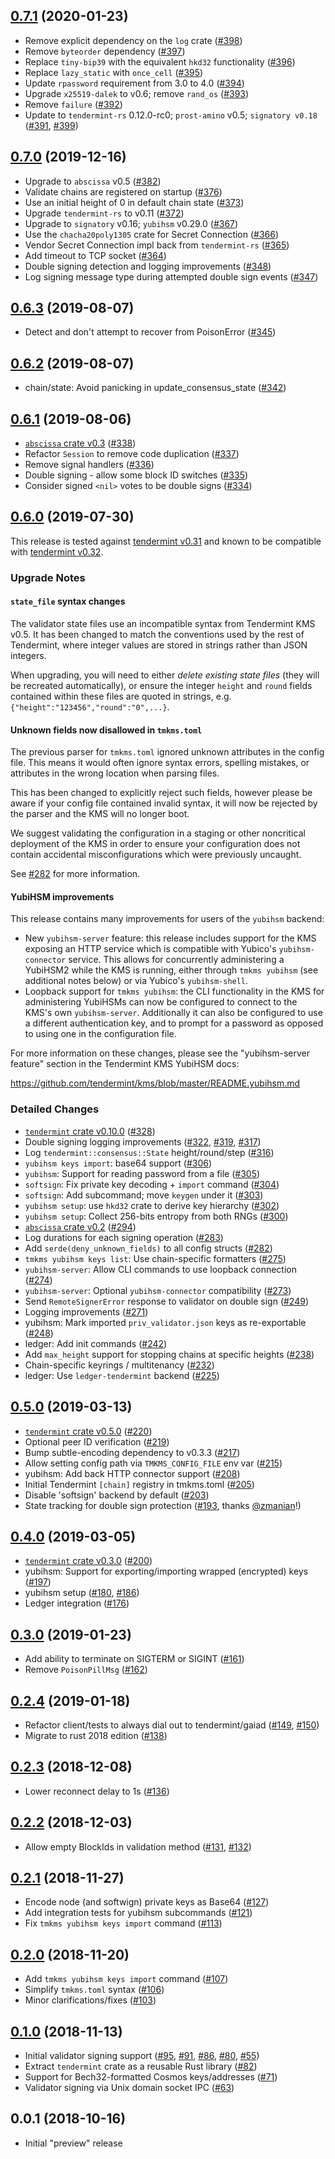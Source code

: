## [0.7.1] (2020-01-23)

- Remove explicit dependency on the `log` crate ([#398])
- Remove `byteorder` dependency ([#397])
- Replace `tiny-bip39` with the equivalent `hkd32` functionality ([#396])
- Replace `lazy_static` with `once_cell` ([#395])
- Update `rpassword` requirement from 3.0 to 4.0 ([#394])
- Upgrade `x25519-dalek` to v0.6; remove `rand_os` ([#393])
- Remove `failure` ([#392])
- Update to `tendermint-rs` 0.12.0-rc0; `prost-amino` v0.5; `signatory v0.18` ([#391], [#399])

## [0.7.0] (2019-12-16)

- Upgrade to `abscissa` v0.5 ([#382])
- Validate chains are registered on startup ([#376])
- Use an initial height of 0 in default chain state ([#373])
- Upgrade `tendermint-rs` to v0.11 ([#372])
- Upgrade to `signatory` v0.16; `yubihsm` v0.29.0 ([#367])
- Use the `chacha20poly1305` crate for Secret Connection ([#366])
- Vendor Secret Connection impl back from `tendermint-rs` ([#365])
- Add timeout to TCP socket ([#364])
- Double signing detection and logging improvements ([#348])
- Log signing message type during attempted double sign events ([#347])

## [0.6.3] (2019-08-07)

- Detect and don't attempt to recover from PoisonError ([#345])

## [0.6.2] (2019-08-07)

- chain/state: Avoid panicking in update_consensus_state ([#342])

## [0.6.1] (2019-08-06)

- [`abscissa` crate v0.3] ([#338])
- Refactor `Session` to remove code duplication ([#337])
- Remove signal handlers ([#336])
- Double signing - allow some block ID switches ([#335])
- Consider signed `<nil>` votes to be double signs ([#334])

## [0.6.0] (2019-07-30)

This release is tested against [tendermint v0.31] and known to be compatible
with [tendermint v0.32].

### Upgrade Notes

#### `state_file` syntax changes

The validator state files use an incompatible syntax from Tendermint KMS v0.5.
It has been changed to match the conventions used by the rest of Tendermint,
where integer values are stored in strings rather than JSON integers.

When upgrading, you will need to either *delete existing state files* 
(they will be recreated automatically), or ensure the integer `height` and
`round` fields contained within these files are quoted in strings, e.g.
`{"height":"123456","round":"0",...}`.

#### Unknown fields now disallowed in `tmkms.toml`

The previous parser for `tmkms.toml` ignored unknown attributes in the
config file. This means it would often ignore syntax errors, spelling mistakes,
or attributes in the wrong location when parsing files.

This has been changed to explicitly reject such fields, however please be aware
if your config file contained invalid syntax, it will now be rejected by the
parser and the KMS will no longer boot.

We suggest validating the configuration in a staging or other noncritical
deployment of the KMS in order to ensure your configuration does not contain
accidental misconfigurations which were previously uncaught.

See [#282] for more information.

#### YubiHSM improvements

This release contains many improvements for users of the `yubihsm` backend:

- New `yubihsm-server` feature: this release includes support for the KMS
  exposing an HTTP service which is compatible with Yubico's
  `yubihsm-connector` service. This allows for concurrently administering
  a YubiHSM2 while the KMS is running, either through `tmkms yubihsm`
  (see additional notes below) or via Yubico's `yubihsm-shell`.
- Loopback support for `tmkms yubihsm`: the CLI functionality in the KMS for
  administering YubiHSMs can now be configured to connect to the KMS's
  own `yubihsm-server`. Additionally it can also be configured to use a
  different authentication key, and to prompt for a password as opposed to
  using one in the configuration file.

For more information on these changes, please see the "yubihsm-server feature"
section in the Tendermint KMS YubiHSM docs:

<https://github.com/tendermint/kms/blob/master/README.yubihsm.md>

### Detailed Changes

- [`tendermint` crate v0.10.0] ([#328])
- Double signing logging improvements ([#322], [#319], [#317])
- Log `tendermint::consensus::State` height/round/step ([#316])
- `yubihsm keys import`: base64 support ([#306])
- `yubihsm`: Support for reading password from a file ([#305])
- `softsign`: Fix private key decoding + `import` command ([#304])
- `softsign`: Add subcommand; move `keygen` under it ([#303])
- `yubihsm setup`: use `hkd32` crate to derive key hierarchy ([#302])
- `yubihsm setup`: Collect 256-bits entropy from both RNGs ([#300])
- [`abscissa` crate v0.2] ([#294])
- Log durations for each signing operation ([#283])
- Add `serde(deny_unknown_fields)` to all config structs ([#282])
- `tmkms yubihsm keys list`: Use chain-specific formatters ([#275])
- `yubihsm-server`: Allow CLI commands to use loopback connection ([#274])
- `yubihsm-server`: Optional `yubihsm-connector` compatibility ([#273])
- Send `RemoteSignerError` response to validator on double sign ([#249])
- Logging improvements ([#271])
- yubihsm: Mark imported `priv_validator.json` keys as re-exportable ([#248])
- ledger: Add init commands ([#242])
- Add `max_height` support for stopping chains at specific heights ([#238])
- Chain-specific keyrings / multitenancy ([#232])
- ledger: Use `ledger-tendermint` backend ([#225])

## [0.5.0] (2019-03-13)

- [`tendermint` crate v0.5.0] ([#220])
- Optional peer ID verification ([#219])
- Bump subtle-encoding dependency to v0.3.3 ([#217])
- Allow setting config path via `TMKMS_CONFIG_FILE` env var ([#215])
- yubihsm: Add back HTTP connector support ([#208])
- Initial Tendermint `[chain]` registry in tmkms.toml ([#205])
- Disable 'softsign' backend by default ([#203])
- State tracking for double sign protection ([#193], thanks [@zmanian]!)

## [0.4.0] (2019-03-05)

- [`tendermint` crate v0.3.0] ([#200])
- yubihsm: Support for exporting/importing wrapped (encrypted) keys ([#197])
- yubihsm setup ([#180], [#186])
- Ledger integration ([#176])

## [0.3.0] (2019-01-23)

- Add ability to terminate on SIGTERM or SIGINT ([#161])
- Remove `PoisonPillMsg` ([#162]) 

## [0.2.4] (2019-01-18)

- Refactor client/tests to always dial out to tendermint/gaiad ([#149], [#150])
- Migrate to rust 2018 edition ([#138])

## [0.2.3] (2018-12-08)

- Lower reconnect delay to 1s ([#136])

## [0.2.2] (2018-12-03)

- Allow empty BlockIds in validation method ([#131], [#132])

## [0.2.1] (2018-11-27)

- Encode node (and softwign) private keys as Base64 ([#127])
- Add integration tests for yubihsm subcommands ([#121])
- Fix `tmkms yubihsm keys import` command ([#113])

## [0.2.0] (2018-11-20)

- Add `tmkms yubihsm keys import` command ([#107])
- Simplify `tmkms.toml` syntax ([#106])
- Minor clarifications/fixes ([#103])

## [0.1.0] (2018-11-13)

- Initial validator signing support ([#95], [#91], [#86], [#80], [#55])
- Extract `tendermint` crate as a reusable Rust library ([#82])
- Support for Bech32-formatted Cosmos keys/addresses ([#71])
- Validator signing via Unix domain socket IPC ([#63])

## 0.0.1 (2018-10-16)

- Initial "preview" release

[0.7.1]: https://github.com/tendermint/kms/pull/400
[#399]: https://github.com/tendermint/kms/pull/399
[#398]: https://github.com/tendermint/kms/pull/398
[#397]: https://github.com/tendermint/kms/pull/397
[#396]: https://github.com/tendermint/kms/pull/396
[#395]: https://github.com/tendermint/kms/pull/395
[#394]: https://github.com/tendermint/kms/pull/394
[#393]: https://github.com/tendermint/kms/pull/393
[#392]: https://github.com/tendermint/kms/pull/392
[#391]: https://github.com/tendermint/kms/pull/391
[0.7.0]: https://github.com/tendermint/kms/pull/383
[#382]: https://github.com/tendermint/kms/pull/382
[#376]: https://github.com/tendermint/kms/pull/376
[#373]: https://github.com/tendermint/kms/pull/373
[#372]: https://github.com/tendermint/kms/pull/372
[#367]: https://github.com/tendermint/kms/pull/367
[#366]: https://github.com/tendermint/kms/pull/366
[#365]: https://github.com/tendermint/kms/pull/365
[#364]: https://github.com/tendermint/kms/pull/364
[#348]: https://github.com/tendermint/kms/pull/348
[#347]: https://github.com/tendermint/kms/pull/347
[0.6.3]: https://github.com/tendermint/kms/pull/346
[#345]: https://github.com/tendermint/kms/pull/345
[0.6.2]: https://github.com/tendermint/kms/pull/343
[#342]: https://github.com/tendermint/kms/pull/342
[0.6.1]: https://github.com/tendermint/kms/pull/339
[`abscissa` crate v0.3]: https://github.com/iqlusioninc/abscissa/pull/127
[#338]: https://github.com/tendermint/kms/pull/338
[#337]: https://github.com/tendermint/kms/pull/337
[#336]: https://github.com/tendermint/kms/pull/336
[#335]: https://github.com/tendermint/kms/pull/335
[#334]: https://github.com/tendermint/kms/pull/334
[0.6.0]: https://github.com/tendermint/kms/pull/329
[tendermint v0.31]: https://github.com/tendermint/tendermint/blob/master/CHANGELOG.md#v0316
[tendermint v0.32]: https://github.com/tendermint/tendermint/blob/master/CHANGELOG.md#v0320
[`abscissa` crate v0.2]: https://github.com/iqlusioninc/abscissa/pull/98
[`tendermint` crate v0.10.0]: https://github.com/tendermint/kms/pull/328
[#328]: https://github.com/tendermint/kms/pull/328
[#322]: https://github.com/tendermint/kms/pull/322
[#319]: https://github.com/tendermint/kms/pull/319
[#317]: https://github.com/tendermint/kms/pull/317
[#316]: https://github.com/tendermint/kms/pull/316
[#307]: https://github.com/tendermint/kms/pull/307
[#306]: https://github.com/tendermint/kms/pull/306
[#305]: https://github.com/tendermint/kms/pull/305
[#304]: https://github.com/tendermint/kms/pull/304
[#303]: https://github.com/tendermint/kms/pull/303
[#302]: https://github.com/tendermint/kms/pull/302
[#300]: https://github.com/tendermint/kms/pull/300
[#294]: https://github.com/tendermint/kms/pull/288
[#283]: https://github.com/tendermint/kms/pull/283
[#282]: https://github.com/tendermint/kms/pull/282
[#280]: https://github.com/tendermint/kms/pull/280
[#275]: https://github.com/tendermint/kms/pull/275
[#274]: https://github.com/tendermint/kms/pull/274
[#273]: https://github.com/tendermint/kms/pull/273
[#249]: https://github.com/tendermint/kms/pull/249
[#271]: https://github.com/tendermint/kms/pull/271
[#248]: https://github.com/tendermint/kms/pull/248
[#242]: https://github.com/tendermint/kms/pull/242
[#238]: https://github.com/tendermint/kms/pull/238
[#232]: https://github.com/tendermint/kms/pull/232
[#225]: https://github.com/tendermint/kms/pull/225
[0.5.0]: https://github.com/tendermint/kms/pull/222
[`tendermint` crate v0.5.0]: https://crates.io/crates/tendermint/0.5.0
[#220]: https://github.com/tendermint/kms/pull/220
[#219]: https://github.com/tendermint/kms/pull/219
[#217]: https://github.com/tendermint/kms/pull/217
[#215]: https://github.com/tendermint/kms/pull/215
[#208]: https://github.com/tendermint/kms/pull/208
[#205]: https://github.com/tendermint/kms/pull/205
[#203]: https://github.com/tendermint/kms/pull/223
[#193]: https://github.com/tendermint/kms/pull/193
[@zmanian]: https://github.com/zmanian
[0.4.0]: https://github.com/tendermint/kms/pull/201
[`tendermint` crate v0.3.0]: https://crates.io/crates/tendermint/0.3.0
[#200]: https://github.com/tendermint/kms/pull/200
[#197]: https://github.com/tendermint/kms/pull/197
[#186]: https://github.com/tendermint/kms/pull/186
[#180]: https://github.com/tendermint/kms/pull/180
[#176]: https://github.com/tendermint/kms/pull/176
[0.3.0]: https://github.com/tendermint/kms/pull/165
[#161]: https://github.com/tendermint/kms/pull/161
[#162]: https://github.com/tendermint/kms/pull/162
[0.2.4]: https://github.com/tendermint/kms/pull/156
[#149]: https://github.com/tendermint/kms/pull/149
[#150]: https://github.com/tendermint/kms/pull/150
[#138]: https://github.com/tendermint/kms/pull/138
[0.2.3]: https://github.com/tendermint/kms/pull/137
[#136]: https://github.com/tendermint/kms/pull/136
[0.2.2]: https://github.com/tendermint/kms/pull/134
[#132]: https://github.com/tendermint/kms/pull/132
[#131]: https://github.com/tendermint/kms/pull/131
[0.2.1]: https://github.com/tendermint/kms/pull/126
[#127]: https://github.com/tendermint/kms/pull/127
[#121]: https://github.com/tendermint/kms/pull/121
[#113]: https://github.com/tendermint/kms/pull/113
[0.2.0]: https://github.com/tendermint/kms/pull/108
[#107]: https://github.com/tendermint/kms/pull/107
[#106]: https://github.com/tendermint/kms/pull/106
[#103]: https://github.com/tendermint/kms/pull/103
[0.1.0]: https://github.com/tendermint/kms/pull/100
[#95]: https://github.com/tendermint/kms/pull/95
[#91]: https://github.com/tendermint/kms/pull/91
[#86]: https://github.com/tendermint/kms/pull/86
[#82]: https://github.com/tendermint/kms/pull/82
[#80]: https://github.com/tendermint/kms/pull/80
[#71]: https://github.com/tendermint/kms/pull/71
[#63]: https://github.com/tendermint/kms/pull/63
[#55]: https://github.com/tendermint/kms/pull/55

